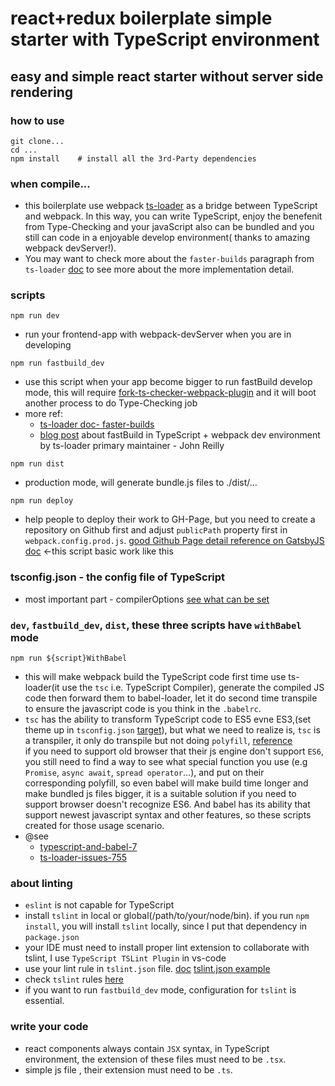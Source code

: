 # react+redux boilerplate simple starter with TypeScript environment

## easy and simple react starter without server side rendering

### how to use
```
git clone...  
cd ...  
npm install    # install all the 3rd-Party dependencies
```

### when compile...
  - this boilerplate use webpack [ts-loader](https://github.com/TypeStrong/ts-loader) as a bridge between TypeScript and webpack. In this way, you can write TypeScript, enjoy the benefenit from Type-Checking and your javaScript also can be bundled and you still can code in a enjoyable develop environment( thanks to amazing webpack devServer!).
  - You may want to check more about the `faster-builds` paragraph from `ts-loader` [doc](https://github.com/TypeStrong/ts-loader#faster-builds) to see more about the more implementation detail.

### scripts
```
npm run dev
```
  - run your frontend-app with webpack-devServer when you are in developing


```
npm run fastbuild_dev
```
 - use this script when your app become bigger to run fastBuild develop mode, this will require [fork-ts-checker-webpack-plugin](https://github.com/Realytics/fork-ts-checker-webpack-plugin) and it will  boot another process to do Type-Checking job
 - more ref:
   - [ts-loader doc- faster-builds](https://github.com/TypeStrong/ts-loader#faster-builds)
   - [blog post](https://medium.com/webpack/typescript-webpack-super-pursuit-mode-83cc568dea79) about fastBuild in TypeScript + webpack dev environment by ts-loader primary maintainer - John Reilly

 
```
npm run dist
```
  - production mode, will generate bundle.js files to ./dist/...


```
npm run deploy 
```
  - help people to deploy their work to GH-Page, but you need to create a repository on Github first and  adjust `publicPath` property first in `webpack.config.prod.js`. [good Github Page detail reference on GatsbyJS doc](https://www.gatsbyjs.org/docs/how-gatsby-works-with-github-pages/) <-this script basic work like this 


### tsconfig.json - the config file of TypeScript
- most important part - compilerOptions
[see what can be set](https://www.typescriptlang.org/docs/handbook/compiler-options.html)


###  `dev`, `fastbuild_dev`, `dist`, these three scripts have `withBabel` mode
```
npm run ${script}WithBabel
```
  - this will make webpack build the TypeScript code first time use ts-loader(it use the `tsc` i.e. TypeScript Compiler), generate the compiled JS code then forward them to babel-loader, let it do second time transpile to ensure the javascript code is you think in the `.babelrc`.
  - `tsc` has the ability to transform TypeScript code to ES5 evne ES3,(set theme up in `tsconfig.json` [target](https://www.typescriptlang.org/docs/handbook/compiler-options.html)),
  but what we need to realize is, `tsc` is a transpiler, it only do transpile but not doing `polyfill`,
  [reference](https://github.com/frankwallis/plugin-typescript/issues/166#issuecomment-253413831)  
  if you need to support old browser that their js engine don't support `ES6`, you still need to find 
  a way to see what special function you use (e.g `Promise`, `async await`, `spread operator`...), and put on their corresponding polyfill, so even babel will make build time longer and make bundled js files bigger, it is a suitable solution if you need to support browser doesn't recognize ES6.
  And babel has its ability that support newest javascript syntax and other features, so these scripts created for those usage scenario.
  - @see 
    - [typescript-and-babel-7](https://blogs.msdn.microsoft.com/typescript/2018/08/27/typescript-and-babel-7/)
    - [ts-loader-issues-755](https://github.com/TypeStrong/ts-loader/issues/755)


### about linting
- `eslint` is not capable for TypeScript 
- install `tslint` in local or global(/path/to/your/node/bin). if you run `npm install`, you will install `tslint` locally, since I put that dependency in `package.json`
- your IDE must need to install proper lint extension to collaborate with tslint, I use `TypeScript TSLint Plugin` in vs-code
- use your lint rule in `tslint.json` file. [doc](https://github.com/palantir/tslint)
[tslint.json example](https://palantir.github.io/tslint/usage/configuration/)
- check `tslint` rules [here](https://palantir.github.io/tslint/rules/)
- if you want to run `fastbuild_dev` mode, configuration for `tslint` is essential.


### write your code
-  react components always contain `JSX` syntax, in TypeScript environment, the extension of these files must need to be `.tsx`.
- simple js file , their extension must need to be `.ts`.
